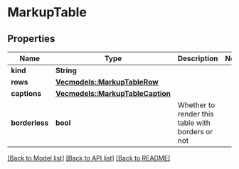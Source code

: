 # MarkupTable

## Properties

Name | Type | Description | Notes
------------ | ------------- | ------------- | -------------
**kind** | **String** |  | 
**rows** | [**Vec<models::MarkupTableRow>**](MarkupTableRow.md) |  | 
**captions** | [**Vec<models::MarkupTableCaption>**](MarkupTableCaption.md) |  | 
**borderless** | **bool** | Whether to render this table with borders or not | 

[[Back to Model list]](../README.md#documentation-for-models) [[Back to API list]](../README.md#documentation-for-api-endpoints) [[Back to README]](../README.md)


